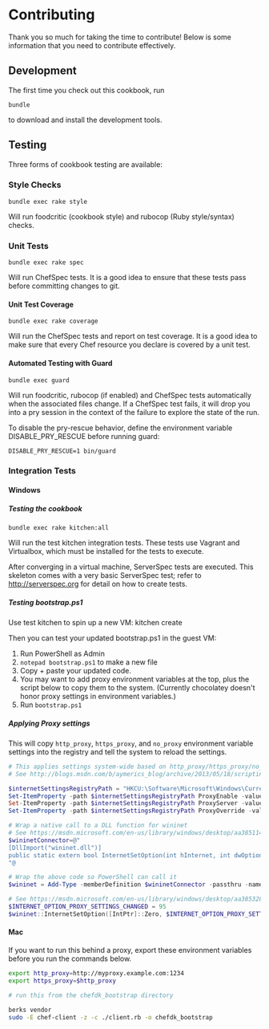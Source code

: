 # Contributing

Thank you so much for taking the time to contribute! Below is some information that you need to contribute effectively.

## Development

The first time you check out this cookbook, run

    bundle

to download and install the development tools.

## Testing

Three forms of cookbook testing are available:

### Style Checks

    bundle exec rake style

Will run foodcritic (cookbook style) and rubocop (Ruby style/syntax)
checks.

### Unit Tests

    bundle exec rake spec

Will run ChefSpec tests.  It is a good idea to ensure that these
tests pass before committing changes to git.

#### Unit Test Coverage

    bundle exec rake coverage

Will run the ChefSpec tests and report on test coverage.  It is a
good idea to make sure that every Chef resource you declare is covered
by a unit test.

#### Automated Testing with Guard

    bundle exec guard

Will run foodcritic, rubocop (if enabled) and ChefSpec tests
automatically when the associated files change.  If a ChefSpec test
fails, it will drop you into a pry session in the context of the
failure to explore the state of the run.

To disable the pry-rescue behavior, define the environment variable
DISABLE_PRY_RESCUE before running guard:

    DISABLE_PRY_RESCUE=1 bin/guard

### Integration Tests

#### Windows

##### Testing the cookbook
    bundle exec rake kitchen:all

Will run the test kitchen integration tests.  These tests use Vagrant
and Virtualbox, which must be installed for the tests to execute.

After converging in a virtual machine, ServerSpec tests are executed.
This skeleton comes with a very basic ServerSpec test; refer to
http://serverspec.org for detail on how to create tests.

##### Testing bootstrap.ps1
Use test kitchen to spin up a new VM:
    kitchen create

Then you can test your updated bootstrap.ps1 in the guest VM:
1. Run PowerShell as Admin
2. `notepad bootstrap.ps1` to make a new file
3. Copy + paste your updated code.
4. You may want to add proxy environment variables at the top, plus the script below to copy them to the system. (Currently chocolatey doesn't honor proxy settings in environment variables.)
5. Run `bootstrap.ps1`

##### Applying Proxy settings
This will copy `http_proxy`, `https_proxy`, and `no_proxy` environment variable settings into the registry and tell the system to reload the settings.

```PowerShell
# This applies settings system-wide based on http_proxy/https_proxy/no_proxy env variables
# See http://blogs.msdn.com/b/aymerics_blog/archive/2013/05/18/scripting-toggle-proxy-server-in-ie-settings-with-powershell.aspx

$internetSettingsRegistryPath = "HKCU:\Software\Microsoft\Windows\CurrentVersion\Internet Settings"
Set-ItemProperty -path $internetSettingsRegistryPath ProxyEnable -value 1
Set-ItemProperty -path $internetSettingsRegistryPath ProxyServer -value "http=$env:http_proxy;https=$env:https_proxy"
Set-ItemProperty -path $internetSettingsRegistryPath ProxyOverride -value $env:no_proxy.Replace(",", ";")

# Wrap a native call to a DLL function for wininet
# See https://msdn.microsoft.com/en-us/library/windows/desktop/aa385114(v=vs.85).aspx
$wininetConnector=@"
[DllImport("wininet.dll")]
public static extern bool InternetSetOption(int hInternet, int dwOption, int lpBuffer, int dwBufferLength);
"@

# Wrap the above code so PowerShell can call it
$wininet = Add-Type -memberDefinition $wininetConnector -passthru -name InternetSettings

# See https://msdn.microsoft.com/en-us/library/windows/desktop/aa385328(v=vs.85).aspx
$INTERNET_OPTION_PROXY_SETTINGS_CHANGED = 95
$wininet::InternetSetOption([IntPtr]::Zero, $INTERNET_OPTION_PROXY_SETTINGS_CHANGED, [IntPtr]::Zero, 0)|out-null

```

#### Mac

If you want to run this behind a proxy, export these environment variables before you run the commands below.

```bash
export http_proxy=http://myproxy.example.com:1234
export https_proxy=$http_proxy
```

```bash
# run this from the chefdk_bootstrap directory

berks vendor
sudo -E chef-client -z -c ./client.rb -o chefdk_bootstrap
```
